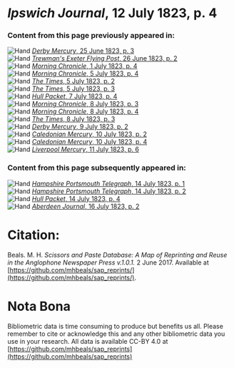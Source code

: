 # *Ipswich Journal*, 12 July 1823, p. 4  
  
### Content from this page previously appeared in:  
![Hand](http://scissorsandpaste.net/wp-content/uploads/2017/06/smallhandpointer.png) [*Derby Mercury*, 25 June 1823, p. 3](https://mhbeals.github.io/sap_html/Derby-Mercury/Derby-Mercury-25-June-1823-p-3)  
![Hand](http://scissorsandpaste.net/wp-content/uploads/2017/06/smallhandpointer.png) [*Trewman's Exeter Flying Post*, 26 June 1823, p. 2](https://mhbeals.github.io/sap_html/Trewman's-Exeter-Flying-Post/Trewman's-Exeter-Flying-Post-26-June-1823-p-2)  
![Hand](http://scissorsandpaste.net/wp-content/uploads/2017/06/smallhandpointer.png) [*Morning Chronicle*, 1 July 1823, p. 4](https://mhbeals.github.io/sap_html/Morning-Chronicle/Morning-Chronicle-1-July-1823-p-4)  
![Hand](http://scissorsandpaste.net/wp-content/uploads/2017/06/smallhandpointer.png) [*Morning Chronicle*, 5 July 1823, p. 4](https://mhbeals.github.io/sap_html/Morning-Chronicle/Morning-Chronicle-5-July-1823-p-4)  
![Hand](http://scissorsandpaste.net/wp-content/uploads/2017/06/smallhandpointer.png) [*The Times*, 5 July 1823, p. 2](https://mhbeals.github.io/sap_html/The-Times/The-Times-5-July-1823-p-2)  
![Hand](http://scissorsandpaste.net/wp-content/uploads/2017/06/smallhandpointer.png) [*The Times*, 5 July 1823, p. 3](https://mhbeals.github.io/sap_html/The-Times/The-Times-5-July-1823-p-3)  
![Hand](http://scissorsandpaste.net/wp-content/uploads/2017/06/smallhandpointer.png) [*Hull Packet*, 7 July 1823, p. 4](https://mhbeals.github.io/sap_html/Hull-Packet/Hull-Packet-7-July-1823-p-4)  
![Hand](http://scissorsandpaste.net/wp-content/uploads/2017/06/smallhandpointer.png) [*Morning Chronicle*, 8 July 1823, p. 3](https://mhbeals.github.io/sap_html/Morning-Chronicle/Morning-Chronicle-8-July-1823-p-3)  
![Hand](http://scissorsandpaste.net/wp-content/uploads/2017/06/smallhandpointer.png) [*Morning Chronicle*, 8 July 1823, p. 4](https://mhbeals.github.io/sap_html/Morning-Chronicle/Morning-Chronicle-8-July-1823-p-4)  
![Hand](http://scissorsandpaste.net/wp-content/uploads/2017/06/smallhandpointer.png) [*The Times*, 8 July 1823, p. 3](https://mhbeals.github.io/sap_html/The-Times/The-Times-8-July-1823-p-3)  
![Hand](http://scissorsandpaste.net/wp-content/uploads/2017/06/smallhandpointer.png) [*Derby Mercury*, 9 July 1823, p. 2](https://mhbeals.github.io/sap_html/Derby-Mercury/Derby-Mercury-9-July-1823-p-2)  
![Hand](http://scissorsandpaste.net/wp-content/uploads/2017/06/smallhandpointer.png) [*Caledonian Mercury*, 10 July 1823, p. 2](https://mhbeals.github.io/sap_html/Caledonian-Mercury/Caledonian-Mercury-10-July-1823-p-2)  
![Hand](http://scissorsandpaste.net/wp-content/uploads/2017/06/smallhandpointer.png) [*Caledonian Mercury*, 10 July 1823, p. 4](https://mhbeals.github.io/sap_html/Caledonian-Mercury/Caledonian-Mercury-10-July-1823-p-4)  
![Hand](http://scissorsandpaste.net/wp-content/uploads/2017/06/smallhandpointer.png) [*Liverpool Mercury*, 11 July 1823, p. 6](https://mhbeals.github.io/sap_html/Liverpool-Mercury/Liverpool-Mercury-11-July-1823-p-6)  
  
### Content from this page subsequently appeared in:  
![Hand](http://scissorsandpaste.net/wp-content/uploads/2017/06/smallhandpointer.png) [*Hampshire Portsmouth Telegraph*, 14 July 1823, p. 1](https://mhbeals.github.io/sap_html/Hampshire-Portsmouth-Telegraph/Hampshire-Portsmouth-Telegraph-14-July-1823-p-1)  
![Hand](http://scissorsandpaste.net/wp-content/uploads/2017/06/smallhandpointer.png) [*Hampshire Portsmouth Telegraph*, 14 July 1823, p. 2](https://mhbeals.github.io/sap_html/Hampshire-Portsmouth-Telegraph/Hampshire-Portsmouth-Telegraph-14-July-1823-p-2)  
![Hand](http://scissorsandpaste.net/wp-content/uploads/2017/06/smallhandpointer.png) [*Hull Packet*, 14 July 1823, p. 4](https://mhbeals.github.io/sap_html/Hull-Packet/Hull-Packet-14-July-1823-p-4)  
![Hand](http://scissorsandpaste.net/wp-content/uploads/2017/06/smallhandpointer.png) [*Aberdeen Journal*, 16 July 1823, p. 2](https://mhbeals.github.io/sap_html/Aberdeen-Journal/Aberdeen-Journal-16-July-1823-p-2)  


# Citation: 

Beals. M. H. *Scissors and Paste Database: A Map of Reprinting and Reuse in the Anglophone Newspaper Press v.1.0.1.* 2 June 2017. Available at [https://github.com/mhbeals/sap_reprints/](https://github.com/mhbeals/sap_reprints/). 

# Nota Bona

Bibliometric data is time consuming to produce but benefits us all. Please remember to cite or acknowledge this and any other bibliometric data you use in your research. All data is available CC-BY 4.0 at [https://github.com/mhbeals/sap_reprints](https://github.com/mhbeals/sap_reprints)